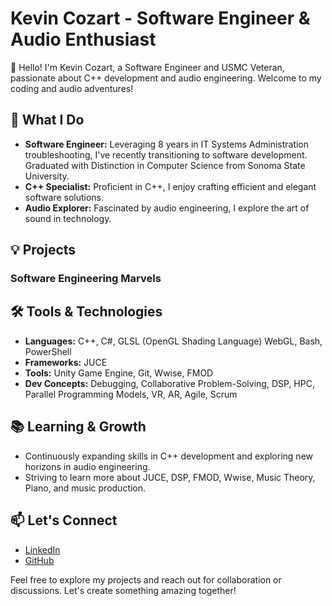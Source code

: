 
<!-- ### Hi there 👋

**CozartKevin/CozartKevin** is a ✨ _special_ ✨ repository because its `README.md` (this file) appears on your GitHub profile.

Here are some ideas to get you started:

- 🔭 I’m currently working on ...
- 🌱 I’m currently learning ...
- 👯 I’m looking to collaborate on ...
- 🤔 I’m looking for help with ...
- 💬 Ask me about ...
- 📫 How to reach me: ...
- 😄 Pronouns: ...
- ⚡ Fun fact: ...
-->
 


# Kevin Cozart - Software Engineer & Audio Enthusiast

👋 Hello! I'm Kevin Cozart, a Software Engineer and USMC Veteran, passionate about C++ development and audio engineering. Welcome to my coding and audio adventures!

## 🚀 What I Do

- **Software Engineer:** Leveraging 8 years in IT Systems Administration troubleshooting, I've recently transitioning to software development. Graduated with Distinction in Computer Science from Sonoma State University.
- **C++ Specialist:** Proficient in C++, I enjoy crafting efficient and elegant software solutions.
- **Audio Explorer:** Fascinated by audio engineering, I explore the art of sound in technology.

## 💡 Projects

### Software Engineering Marvels
<!--
#### Project 1: [Unity XR Visualization for STEM Programs]
- Developed a Unity-based XR visualization for STEM programs.
- Played a key role in the project, addressing spatialization challenges in point-cloud databases from LAS files (820 Million data points).
- Explored spatial data structures, culling, and level-of-detail techniques for performance enhancements.

#### Project 2: [Additional C++ Project]
- Brief description of another C++ project showcasing specific skills.

### Audio Engineering Wonders

#### Project 3: [Audio Project Name]
- Delve into an audio project, discussing tools and techniques used in your audio engineering journey.

#### Project 4: [Another Audio Project]
- Explore another audio-related project, sharing insights into your role and the impact of the project.
-->
## 🛠️ Tools & Technologies

- **Languages:** C++, C#, GLSL (OpenGL Shading Language) WebGL, Bash, PowerShell
- **Frameworks:** JUCE
- **Tools:** Unity Game Engine, Git, Wwise, FMOD
- **Dev Concepts:** Debugging, Collaborative Problem-Solving, DSP, HPC, Parallel Programming Models, VR, AR, Agile, Scrum

## 📚 Learning & Growth

- Continuously expanding skills in C++ development and exploring new horizons in audio engineering.
- Striving to learn more about JUCE, DSP, FMOD, Wwise, Music Theory, Piano, and music production. 

## 📫 Let's Connect

- [LinkedIn](www.linkedin.com/in/CozartKevin)
- [GitHub](www.github.com/CozartKevin)

Feel free to explore my projects and reach out for collaboration or discussions. Let's create something amazing together!
